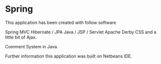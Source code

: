 Spring
======

This application has been created with follow software

Spring MVC
Hibernate / JPA
Java / JSP / Servlet
Apache Derby 
CSS and a little bit of Ajax.

Comment System in Java.

Further information this application was built on Netbeans IDE.
